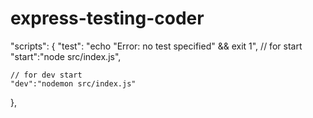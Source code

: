 # express-testing-coder


"scripts": {
    "test": "echo \"Error: no test specified\" && exit 1",
    // for start
    "start":"node src/index.js",
    
    // for dev start
    "dev":"nodemon src/index.js"
  },